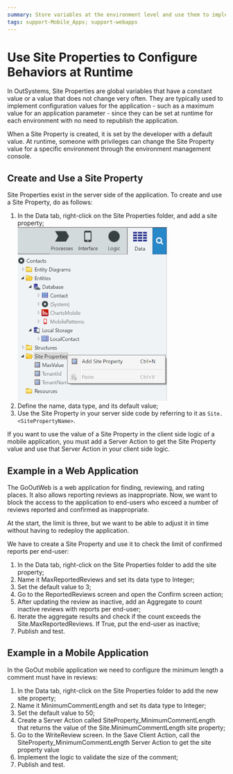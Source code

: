 ```yaml
---
summary: Store variables at the environment level and use them to implement application behaviors that are configurable at runtime.
tags: support-Mobile_Apps; support-webapps
---
```


# Use Site Properties to Configure Behaviors at Runtime

In OutSystems, Site Properties are global variables that have a constant value or a value that does not change very often. They are typically used to implement configuration values for the application - such as a maximum value for an application parameter - since they can be set at runtime for each environment with no need to republish the application.

When a Site Property is created, it is set by the developer with a default value. At runtime, someone with privileges can change the Site Property value for a specific environment through the environment management console.

## Create and Use a Site Property

Site Properties exist in the server side of the application. To create and use a Site Property, do as follows:

1. In the Data tab, right-click on the Site Properties folder, and add a site property;  
![](images/site-properties-1.png)
2. Define the name, data type, and its default value;    
3. Use the Site Property in your server side code by referring to it as `Site.<SitePropertyName>`.

If you want to use the value of a Site Property in the client side logic of a mobile application, you must add a Server Action to get the Site Property value and use that Server Action in your client side logic.


## Example in a Web Application

The GoOutWeb is a web application for finding, reviewing, and rating places. It also allows reporting reviews as inappropriate. Now, we want to block the access to the application to end-users who exceed a number of reviews reported and confirmed as inappropriate.

At the start, the limit is three, but we want to be able to adjust it in time without having to redeploy the application.

We have to create a Site Property and use it to check the limit of confirmed reports per end-user:

1. In the Data tab, right-click on the Site Properties folder to add the site property;
1. Name it MaxReportedReviews and set its data type to Integer;
1. Set the default value to 3;
1. Go to the ReportedReviews screen and open the Confirm screen action;
1. After updating the review as inactive, add an Aggregate to count inactive reviews with reports per end-user;
1. Iterate the aggregate results and check if the count exceeds the Site.MaxReportedReviews. If True, put the end-user as inactive;
1. Publish and test.

## Example in a Mobile Application

In the GoOut mobile application we need to configure the minimum length a comment must have in reviews:

1. In the Data tab, right-click on the Site Properties folder to add the new site property;
1. Name it MinimumCommentLength and set its data type to Integer;
1. Set the default value to 50;
1. Create a Server Action called SiteProperty_MinimumCommentLength that returns the value of the Site.MinimumCommentLength site property;
1. Go to the WriteReview screen. In the Save Client Action, call the SiteProperty_MinimumCommentLength Server Action to get the site property value
1. Implement the logic to validate the size of the comment;
1. Publish and test.